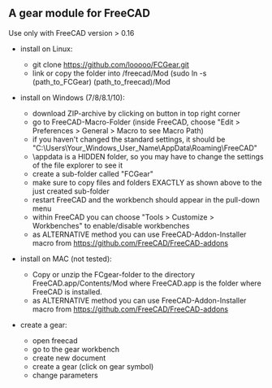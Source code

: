A gear module for FreeCAD
---------------------------

Use only with FreeCAD version > 0.16

* install on Linux:
  * git clone https://github.com/looooo/FCGear.git
  * link or copy the folder into /freecad/Mod (sudo ln -s (path_to_FCGear) (path_to_freecad)/Mod

* install on Windows (7/8/8.1/10):
  * download ZIP-archive by clicking on button in top right corner
  * go to FreeCAD-Macro-Folder (inside FreeCAD, choose "Edit > Preferences > General > Macro to see Macro Path)
  * if you haven't changed the standard settings, it should be "C:\Users\Your_Windows_User_Name\AppData\Roaming\FreeCAD"
  * \appdata is a HIDDEN folder, so you may have to change the settings of the file explorer to see it
  * create a sub-folder called "FCGear"
  * make sure to copy files and folders EXACTLY as shown above to the just created sub-folder
  * restart FreeCAD and the workbench should appear in the pull-down menu
  * within FreeCAD you can choose "Tools > Customize > Workbenches" to enable/disable workbenches
  * as ALTERNATIVE method you can use FreeCAD-Addon-Installer macro from https://github.com/FreeCAD/FreeCAD-addons

* install on MAC (not tested):
  * Copy or unzip the FCgear-folder to the directory FreeCAD.app/Contents/Mod where FreeCAD.app is the folder where FreeCAD is installed.
  * as ALTERNATIVE method you can use FreeCAD-Addon-Installer macro from https://github.com/FreeCAD/FreeCAD-addons

* create a gear:
  * open freecad
  * go to the gear workbench
  * create new document
  * create a gear (click on gear symbol)
  * change parameters 
